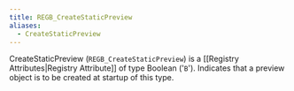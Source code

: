 ```yaml
---
title: REGB_CreateStaticPreview
aliases:
  - CreateStaticPreview
---
```


CreateStaticPreview (`REGB_CreateStaticPreview`) is a [[Registry Attributes|Registry Attribute]] of type Boolean ('`B`').
Indicates that a preview object is to be created at startup of this type.
